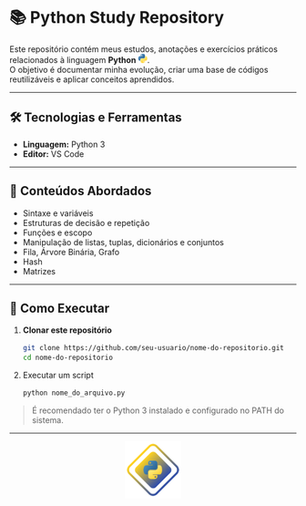 # 📚 Python Study Repository

Este repositório contém meus estudos, anotações e exercícios práticos relacionados à linguagem **Python** <img src="assets/icons/python-icon.svg" width="16px">.  
O objetivo é documentar minha evolução, criar uma base de códigos reutilizáveis e aplicar conceitos aprendidos.

---

## 🛠️ Tecnologias e Ferramentas
- **Linguagem:** Python 3
- **Editor:** VS Code

---

## 📖 Conteúdos Abordados
- Sintaxe e variáveis
- Estruturas de decisão e repetição
- Funções e escopo
- Manipulação de listas, tuplas, dicionários e conjuntos
- Fila, Árvore Binária, Grafo
- Hash
- Matrizes

---

## 🚀 Como Executar
1. **Clonar este repositório**
   ```bash
   git clone https://github.com/seu-usuario/nome-do-repositorio.git
   cd nome-do-repositorio

2. Executar um script
   ```bash
   python nome_do_arquivo.py
   ```
  > É recomendado ter o Python 3 instalado e configurado no PATH do sistema.

---

<div align="center">
   <img src="assets/icons/Python.svg" width="100px">
</div>
